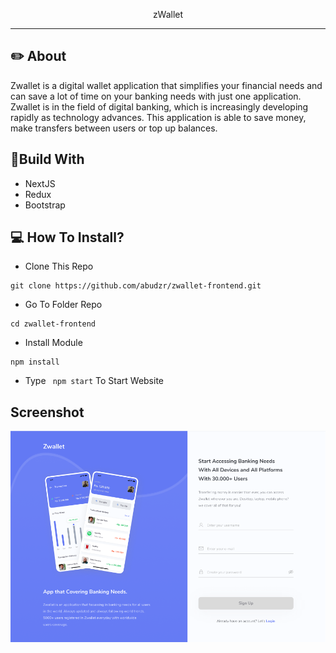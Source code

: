 <p align="center">
  zWallet
</p>

---

## ✏️ About

Zwallet is a digital wallet application that simplifies your financial needs and can save a lot of time on your banking needs with just one application. Zwallet is in the field of digital banking, which is increasingly developing rapidly as technology advances. This application is able to save money, make transfers between users or top up balances.

## 🔖Build With

- NextJS
- Redux
- Bootstrap

## 💻 How To Install?

- Clone This Repo

```
git clone https://github.com/abudzr/zwallet-frontend.git
```

- Go To Folder Repo

```
cd zwallet-frontend
```

- Install Module

```
npm install
```

- Type ` npm start` To Start Website

## Screenshot

<p align="center">
  <span>
   <img src="./assets/zwallet1.png"   alt= border="0" />
  </span>
</p>
